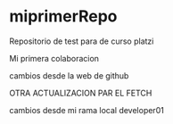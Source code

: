 # miprimerRepo
Repositorio de test para de curso platzi

Mi primera colaboracion

cambios desde la web de github

OTRA ACTUALIZACION PAR EL FETCH

cambios desde mi rama local developer01
